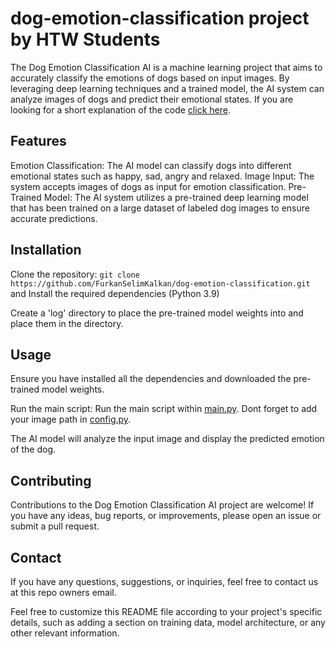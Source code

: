 # dog-emotion-classification project by HTW Students



The Dog Emotion Classification AI is a machine learning project that aims to accurately classify the emotions of dogs based on input images. By leveraging deep learning techniques and a trained model, the AI system can analyze images of dogs and predict their emotional states.
If you are looking for a short explanation of the code [click here](EXPLENATION.md).
## Features

Emotion Classification: The AI model can classify dogs into different emotional states such as happy, sad, angry and relaxed.
Image Input: The system accepts images of dogs as input for emotion classification.
Pre-Trained Model: The AI system utilizes a pre-trained deep learning model that has been trained on a large dataset of labeled dog images to ensure accurate predictions.

## Installation

 Clone the repository:
 `git clone https://github.com/FurkanSelimKalkan/dog-emotion-classification.git
` and Install the required dependencies (Python 3.9)

Create a 'log' directory to place the pre-trained model weights into
and place them in the  directory.

## Usage

Ensure you have installed all the dependencies and downloaded the pre-trained model weights.

Run the main script:
Run the main script within [main.py](main.py). Dont forget to add your image
path in [config.py](config.py). 

The AI model will analyze the input image and display the predicted emotion of the dog.

## Contributing

Contributions to the Dog Emotion Classification AI project are welcome! If you have any ideas, bug reports, or improvements, please open an issue or submit a pull request.

## Contact

If you have any questions, suggestions, or inquiries, feel free to contact us at this repo owners email.

Feel free to customize this README file according to your project's specific details, such as adding a section on training data, model architecture, or any other relevant information.
